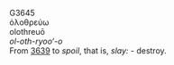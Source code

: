 <body>
  <p>G3645<br>  ὀλοθρεύω  <br> olothreuō  <br><i>ol-oth-ryoo‘-o </i><br>From <a href="g3639.htm">3639</a>  to <i>spoil</i>, that is, <i>slay:</i> - destroy.<br></p>
 </body>